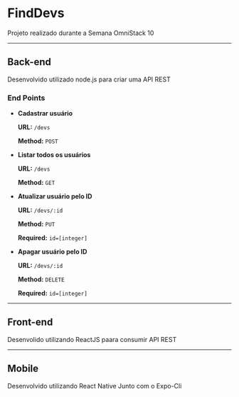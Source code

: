 # **FindDevs**

Projeto realizado durante a Semana OmniStack 10

---

## **Back-end**

Desenvolvido utilizado node.js para criar uma API REST

### **End Points**

- **Cadastrar usuário**

  **URL:** `/devs`

  **Method:** `POST`

- **Listar todos os usuários**

  **URL:** `/devs`

  **Method:** `GET`

- **Atualizar usuário pelo ID**

  **URL:** `/devs/:id`

  **Method:** `PUT`

  **Required:** `id=[integer]`

- **Apagar usuário pelo ID**

  **URL:** `/devs/:id`

  **Method:** `DELETE`

  **Required:** `id=[integer]`

---

## Front-end

Desenvolido utilizando ReactJS paara consumir API REST

---

## Mobile

Desenvolvido utilizando React Native Junto com o Expo-Cli
